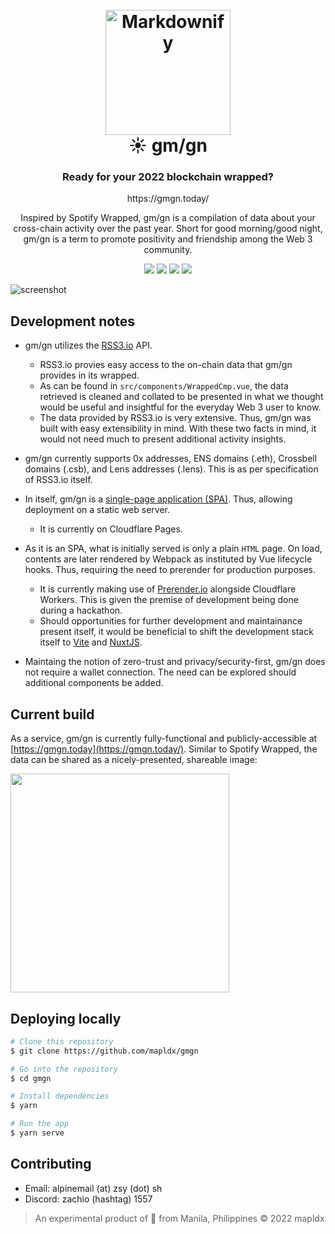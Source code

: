 <h1 align="center">
  <br>
  <a href="http://www.amitmerchant.com/electron-markdownify"><img src="https://i.imgur.com/KjNQjQu.png" alt="Markdownify" width="200"></a>
  <br>
  ☀️ gm/gn
  <br>
</h1>

<h3 align="center">Ready for your 2022 blockchain wrapped?</h3>
<p align="center">https://gmgn.today/</p>
<p align="center">Inspired by Spotify Wrapped, gm/gn is a compilation of data about your cross-chain activity over the past year. Short for good morning/good night, gm/gn is a term to promote positivity and friendship among the Web 3 community.</p>

<p align="center">
  <img src="https://img.shields.io/badge/vuejs-%2335495e.svg?style=for-the-badge&logo=vuedotjs&logoColor=%234FC08D">
  <img src="https://img.shields.io/badge/tailwindcss-%2338B2AC.svg?style=for-the-badge&logo=tailwind-css&logoColor=white">
  <img src="https://img.shields.io/badge/webpack-%238DD6F9.svg?style=for-the-badge&logo=webpack&logoColor=black">
  <img src="https://img.shields.io/badge/Cloudflare-F38020?style=for-the-badge&logo=Cloudflare&logoColor=white">
</p>

![screenshot](https://i.imgur.com/Qq3ft9T.png)

## Development notes

* gm/gn utilizes the [RSS3.io](https://rss3.io/) API.
  - RSS3.io provies easy access to the on-chain data that gm/gn provides in its wrapped.
  - As can be found in `src/components/WrappedCmp.vue`, the data retrieved is cleaned and collated to be presented in what we thought would be useful and insightful for the everyday Web 3 user to know.
  - The data provided by RSS3.io is very extensive. Thus, gm/gn was built with easy extensibility in mind. With these two facts in mind, it would not need much to present additional activity insights.

* gm/gn currently supports 0x addresses, ENS domains (.eth), Crossbell domains (.csb), and Lens addresses (.lens). This is as per specification of RSS3.io itself.

* In itself, gm/gn is a [single-page application (SPA)](https://developer.mozilla.org/en-US/docs/Glossary/SPA). Thus, allowing deployment on a static web server.
  - It is currently on Cloudflare Pages.

* As it is an SPA, what is initially served is only a plain `HTML` page. On load, contents are later rendered by Webpack as instituted by Vue lifecycle hooks. Thus, requiring the need to prerender for production purposes.
  - It is currently making use of [Prerender.io](https://prerender.io/) alongside Cloudflare Workers. This is given the premise of development being done during a hackathon.
  - Should opportunities for further development and maintainance present itself, it would be beneficial to shift the development stack itself to [Vite](https://vitejs.dev/) and [NuxtJS](https://nuxtjs.org/).
  
* Maintaing the notion of zero-trust and privacy/security-first, gm/gn does not require a wallet connection. The need can be explored should additional components be added.

## Current build

As a service, gm/gn is currently fully-functional and publicly-accessible at [https://gmgn.today](https://gmgn.today/). Similar to Spotify Wrapped, the data can be shared as a nicely-presented, shareable image:

<p align="left">
  <a href="http://www.amitmerchant.com/electron-markdownify"><img src="https://i.imgur.com/BsNfsOH.png" width="350"></a>
</p>

## Deploying locally

```bash
# Clone this repository
$ git clone https://github.com/mapldx/gmgn

# Go into the repository
$ cd gmgn

# Install dependencies
$ yarn

# Run the app
$ yarn serve
```

## Contributing

* Email: alpinemail (at) zsy (dot) sh
* Discord: zachio (hashtag) 1557

> An experimental product of 🍕 from Manila, Philippines © 2022 mapldx
